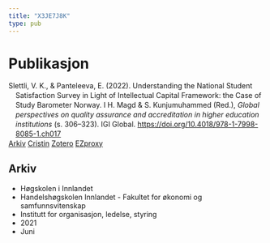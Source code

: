 ```yaml
---
title: "X3JE7J8K"
type: pub
---
```

<h1>Publikasjon</h1>
<article id="csl-bib-container-X3JE7J8K" class="csl-bib-container">
  <div class="csl-bib-body" style="line-height: 1.35; padding-left: 1em; text-indent:-1em;">
  <div class="csl-entry">Slettli, V. K., &amp; Panteleeva, E. (2022). Understanding the National Student Satisfaction Survey in Light of Intellectual Capital Framework: the Case of Study Barometer Norway. I H. Magd &amp; S. Kunjumuhammed (Red.), <i>Global perspectives on quality assurance and accreditation in higher education institutions</i> (s. 306&#x2013;323). IGI Global. <a href="https://doi.org/10.4018/978-1-7998-8085-1.ch017">https://doi.org/10.4018/978-1-7998-8085-1.ch017</a></div>
</div>
  <div class="csl-bib-buttons">
    <a href="#taxonomy-article-X3JE7J8K" class="csl-bib-button">Arkiv</a>
    <a href alt="Cristin URL" class="csl-bib-button">Cristin</a>
    <a href alt="Zotero URL" class="csl-bib-button">Zotero</a>
    <a href="http://ezproxy.inn.no/login?url=https://doi.org/10.4018/978-1-7998-8085-1.ch017" class="csl-bib-button">EZproxy</a>
  </div>
  <div id="csl-bib-meta-container-X3JE7J8K"></div>
</article>
<div id="csl-bib-meta-X3JE7J8K" class="csl-bib-meta">
  <article id="taxonomy-article-X3JE7J8K" class="taxonomy-article">
    <h1>Arkiv</h1>
    <ul>
      <li>Høgskolen i Innlandet</li>
      <li>Handelshøgskolen Innlandet - Fakultet for økonomi og samfunnsvitenskap</li>
      <li>Institutt for organisasjon, ledelse, styring</li>
      <li>2021</li>
      <li>Juni</li>
    </ul>
  </article>
</div>
